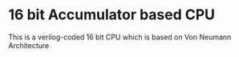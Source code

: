 # 16 bit Accumulator based CPU 
This is a verilog-coded 16 bit CPU which is based on Von Neumann Architecture
